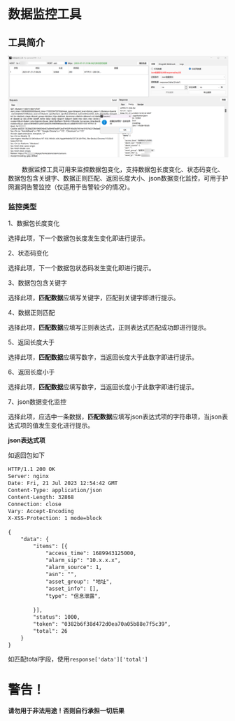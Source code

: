# 数据监控工具

 

## 工具简介

![](assert/image/2023-08-06-18-52-19-image.png)

        数据监控工具可用来监控数据包变化，支持数据包长度变化、状态码变化、数据包包含关键字、数据正则匹配、返回长度大小、json数据变化监控，可用于护网漏洞告警监控（仅适用于告警较少的情况）。

### 监控类型

1、数据包长度变化

选择此项，下一个数据包长度发生变化即进行提示。

2、状态码变化

选择此项，下一个数据包状态码发生变化即进行提示。

3、数据包包含关键字

选择此项，**匹配数据**应填写关键字，匹配到关键字即进行提示。

4、数据正则匹配

选择此项，**匹配数据**应填写正则表达式，正则表达式匹配成功即进行提示。

5、返回长度大于

选择此项，**匹配数据**应填写数字，当返回长度大于此数字即进行提示。

6、返回长度小于

选择此项，**匹配数据**应填写数字，当返回长度小于此数字即进行提示。

7、json数据变化监控

选择此项，应选中一条数据，**匹配数据**应填写json表达式项的字符串项，当json表达式项的值发生变化进行提示。

**json表达式项**

如返回包如下

```http
HTTP/1.1 200 OK
Server: nginx
Date: Fri, 21 Jul 2023 12:54:42 GMT
Content-Type: application/json
Content-Length: 32868
Connection: close
Vary: Accept-Encoding
X-XSS-Protection: 1 mode=block

{
	"data": {
		"items": [{
			"access_time": 1689943125000,
			"alarm_sip": "10.x.x.x",
			"alarm_source": 1,
			"asn": "",
			"asset_group": "地址",
			"asset_info": [],
			"type": "信息泄露",

		}],
		"status": 1000,
		"token": "0382b6f38d472d0ea70a05b88e7f5c39",
		"total": 26
	}
}

```

 如匹配total字段，使用`response['data']['total']`

# 警告！

**请勿用于非法用途！否则自行承担一切后果**

